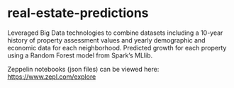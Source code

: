 # real-estate-predictions
Leveraged Big Data technologies to combine datasets including a 10-year history of property assessment values and yearly demographic and economic data for each neighborhood. Predicted growth for each property using a Random Forest model from Spark’s MLlib.

Zeppelin notebooks (json files) can be viewed here: https://www.zepl.com/explore
